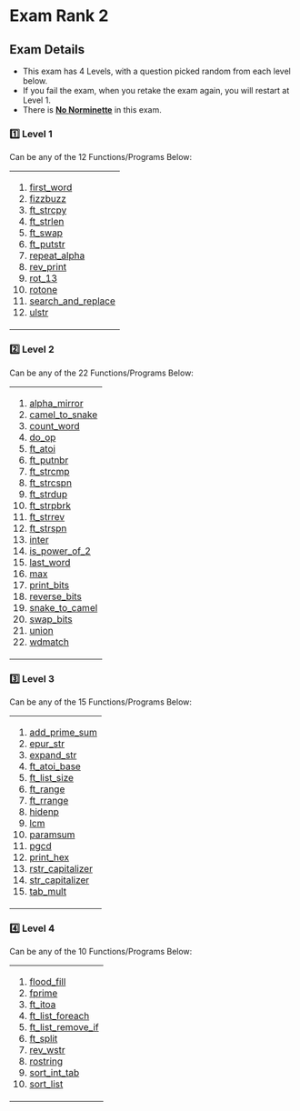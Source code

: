 # Exam Rank 2

## Exam Details

- This exam has 4 Levels, with a question picked random from each level below.
- If you fail the exam, when you retake the exam again, you will restart at Level 1.
- There is <ins>**No Norminette**</ins> in this exam.

### :one: Level 1
Can be any of the 12 Functions/Programs Below:
<table><tr><td>

1. [first_word](https://github.com/renancorlett/42---Exams/blob/main/Rank_2/Level_1/first_word.c)
2. [fizzbuzz](https://github.com/renancorlett/42---Exams/blob/main/Rank_2/Level_1/fizzbuzz.c)
3. [ft_strcpy](https://github.com/renancorlett/42---Exams/blob/main/Rank_2/Level_1/ft_strcpy.c)
4. [ft_strlen](https://github.com/renancorlett/42---Exams/blob/main/Rank_2/Level_1/ft_strlen.c)
5. [ft_swap](https://github.com/renancorlett/42---Exams/blob/main/Rank_2/Level_1/ft_swap.c)
6. [ft_putstr](https://github.com/renancorlett/42---Exams/blob/main/Rank_2/Level_1/ft_putstr.c)
7. [repeat_alpha](https://github.com/renancorlett/42---Exams/blob/main/Rank_2/Level_1/repeat_alpha.c)
8. [rev_print](https://github.com/renancorlett/42---Exams/blob/main/Rank_2/Level_1/rev_print.c)
9. [rot_13](https://github.com/renancorlett/42---Exams/blob/main/Rank_2/Level_1/rot_13.c)
10. [rotone](https://github.com/renancorlett/42---Exams/blob/main/Rank_2/Level_1/rotone.c)
11. [search_and_replace](https://github.com/renancorlett/42---Exams/blob/main/Rank_2/Level_1/search_and_replace.c)
12. [ulstr](https://github.com/renancorlett/42---Exams/blob/main/Rank_2/Level_1/ulstr.c)
</td></tr></table>

### :two: Level 2
Can be any of the 22 Functions/Programs Below:
<table><tr><td>
  
1. [alpha_mirror](https://github.com/renancorlett/42---Exams/blob/main/Rank_2/Level_2/alpha_mirror.c)
2. [camel_to_snake](https://github.com/renancorlett/42---Exams/blob/main/Rank_2/Level_2/camel_to_snake.c)
3. [count_word](https://github.com/renancorlett/42---Exams/blob/main/Rank_2/Level_2/count_words.c)
4. [do_op](https://github.com/renancorlett/42---Exams/blob/main/Rank_2/Level_2/do_op.c)
5. [ft_atoi](https://github.com/renancorlett/42---Exams/blob/main/Rank_2/Level_2/ft_atoi.c)
6. [ft_putnbr](https://github.com/renancorlett/42---Exams/blob/main/Rank_2/Level_2/ft_putnbr.c)
7. [ft_strcmp](https://github.com/renancorlett/42---Exams/blob/main/Rank_2/Level_2/ft_strcmp.c)
8. [ft_strcspn](https://github.com/renancorlett/42---Exams/blob/main/Rank_2/Level_2/ft_strcspn.c)
9. [ft_strdup](https://github.com/renancorlett/42---Exams/blob/main/Rank_2/Level_2/ft_strdup.c)
10. [ft_strpbrk](https://github.com/renancorlett/42---Exams/blob/main/Rank_2/Level_2/ft_strpbrk.c)
11. [ft_strrev](https://github.com/renancorlett/42---Exams/blob/main/Rank_2/Level_2/ft_strrev.c)
12. [ft_strspn](https://github.com/renancorlett/42---Exams/blob/main/Rank_2/Level_2/ft_strspn.c)
13. [inter](https://github.com/renancorlett/42---Exams/blob/main/Rank_2/Level_2/inter.c)
14. [is_power_of_2](https://github.com/renancorlett/42---Exams/blob/main/Rank_2/Level_2/is_power_of_2.c)
15. [last_word](https://github.com/renancorlett/42---Exams/blob/main/Rank_2/Level_2/last_word.c)
16. [max](https://github.com/renancorlett/42---Exams/blob/main/Rank_2/Level_2/max.c)
17. [print_bits](https://github.com/renancorlett/42---Exams/blob/main/Rank_2/Level_2/print_bits.c)
18. [reverse_bits](https://github.com/renancorlett/42---Exams/blob/main/Rank_2/Level_2/reverse_bits.c)
19. [snake_to_camel](https://github.com/renancorlett/42---Exams/blob/main/Rank_2/Level_2/snake_to_camel.c)
20. [swap_bits](https://github.com/renancorlett/42---Exams/blob/main/Rank_2/Level_2/swap_bits.c)
21. [union](https://github.com/renancorlett/42---Exams/blob/main/Rank_2/Level_2/union.c)
22. [wdmatch](https://github.com/renancorlett/42---Exams/blob/main/Rank_2/Level_2/wdmatch.c)
</td></tr></table>

### :three: Level 3
Can be any of the 15 Functions/Programs Below:
<table><tr><td>
  
1. [add_prime_sum](https://github.com/renancorlett/42---Exams/blob/main/Rank_2/Level_3/add_prime_sum.c)
2. [epur_str](https://github.com/renancorlett/42---Exams/blob/main/Rank_2/Level_3/epur_str.c)
3. [expand_str](https://github.com/renancorlett/42---Exams/blob/main/Rank_2/Level_3/expand_str.c)
4. [ft_atoi_base](https://github.com/renancorlett/42---Exams/blob/main/Rank_2/Level_3/ft_atoi_base.c)
5. [ft_list_size](https://github.com/renancorlett/42---Exams/tree/main/Rank_2/Level_3/ft_list_size)
6. [ft_range](https://github.com/renancorlett/42---Exams/blob/main/Rank_2/Level_3/ft_range.c)
7. [ft_rrange](https://github.com/renancorlett/42---Exams/blob/main/Rank_2/Level_3/ft_rrange.c)
8. [hidenp](https://github.com/renancorlett/42---Exams/blob/main/Rank_2/Level_3/hidenp.c)
9. [lcm](https://github.com/renancorlett/42---Exams/blob/main/Rank_2/Level_3/lcm.c)
10. [paramsum](https://github.com/renancorlett/42---Exams/blob/main/Rank_2/Level_3/paramsum.c)
11. [pgcd](https://github.com/renancorlett/42---Exams/blob/main/Rank_2/Level_3/pgcd.c)
12. [print_hex](https://github.com/renancorlett/42---Exams/blob/main/Rank_2/Level_3/print_hex.c)
13. [rstr_capitalizer](https://github.com/renancorlett/42---Exams/blob/main/Rank_2/Level_3/rstr_capitalizer.c)
14. [str_capitalizer](https://github.com/renancorlett/42---Exams/blob/main/Rank_2/Level_3/str_capitalizer.c)
15. [tab_mult](https://github.com/renancorlett/42---Exams/blob/main/Rank_2/Level_3/tab_mult.c)
</td></tr></table>

### :four: Level 4
Can be any of the 10 Functions/Programs Below:
<table><tr><td>
  
1. [flood_fill](https://github.com/renancorlett/42---Exams/tree/main/Rank_2/Level_4/flood_fill)
2. [fprime](https://github.com/renancorlett/42---Exams/blob/main/Rank_2/Level_4/fprime.c)
3. [ft_itoa](https://github.com/renancorlett/42---Exams/blob/main/Rank_2/Level_4/ft_itoa.c)
4. [ft_list_foreach](https://github.com/renancorlett/42---Exams/tree/main/Rank_2/Level_4/ft_list_foreach)
5. [ft_list_remove_if](https://github.com/renancorlett/42---Exams/blob/main/Rank_2/Level_4/ft_list_remove.c)
6. [ft_split](https://github.com/renancorlett/42---Exams/blob/main/Rank_2/Level_4/ft_split.c)
7. [rev_wstr](https://github.com/renancorlett/42---Exams/blob/main/Rank_2/Level_4/rev_wstr.c)
8. [rostring](https://github.com/renancorlett/42---Exams/blob/main/Rank_2/Level_4/rostring.c)
9. [sort_int_tab](https://github.com/renancorlett/42---Exams/blob/main/Rank_2/Level_4/sort_int_tab.c)
10. [sort_list](https://github.com/renancorlett/42---Exams/tree/main/Rank_2/Level_4/sort_list)
</td></tr></table>



